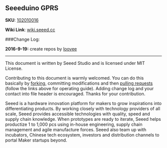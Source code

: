 Seeeduino GPRS
---

**SKU**: [102010016](https://www.seeedstudio.com/Seeeduino-GPRS-p-1909.html)

**Wiki Link**: [wiki.seeed.cc](http://wiki.seeed.cc)


###Change Log:

**2016-9-19:** create repos by [loovee](loovee@seeed.cc)


--------
This document is written by Seeed Studio and is licensed under MIT License.

Contributing to this document is warmly welcomed. You can do this basically by
[forking](https://help.github.com/articles/fork-a-repo), committing modifications and then [pulling requests](https://help.github.com/articles/using-pull-requests) (follow the links above
for operating guide). Adding change log and your contact into file header is encouraged.
Thanks for your contribution.

Seeed is a hardware innovation platform for makers to grow inspirations into differentiating products. By working closely with technology providers of all scale, Seeed provides accessible technologies with quality, speed and supply chain knowledge. When prototypes are ready to iterate, Seeed helps productize 1 to 1,000 pcs using in-house engineering, supply chain management and agile manufacture forces. Seeed also team up with incubators, Chinese tech ecosystem, investors and distribution channels to portal Maker startups beyond.
